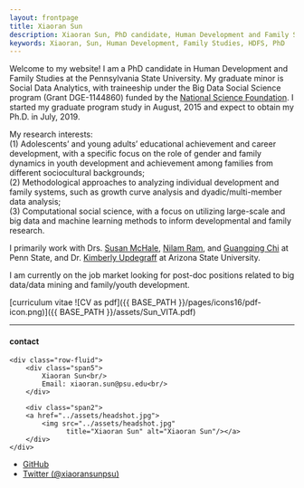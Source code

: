 ```yaml
---
layout: frontpage
title: Xiaoran Sun
description: Xiaoran Sun, PhD candidate, Human Development and Family Studies, The Pennsylvania State University. 
keywords: Xiaoran, Sun, Human Development, Family Studies, HDFS, PhD
---
```


Welcome to my website! I am a PhD candidate in Human Development and Family Studies at the Pennsylvania State University. My graduate minor is Social Data Analytics, with traineeship under the Big Data Social Science program (Grant DGE-1144860) funded by the <a href="https://www.nsf.gov/awardsearch/showAward?AWD_ID=1144860">National Science Foundation</a>. I started my graduate program study in August, 2015 and expect to obtain my Ph.D. in July, 2019. <br/>

My research interests: <br/>
(1) Adolescents’ and young adults’ educational achievement and career development, with a specific focus on the role of gender and family dynamics in youth development and achievement among families from different sociocultural backgrounds; <br/>
(2) Methodological approaches to analyzing individual development and family systems, such as growth curve analysis and dyadic/multi-member data analysis; <br/>
(3) Computational social science, with a focus on utilizing large-scale and big data and machine learning methods to inform developmental and family research. 

I primarily work with Drs. <a href="https://hhd.psu.edu/contact/susan-mchale">Susan McHale</a>, <a href="https://quantdev.ssri.psu.edu/people/nur5">Nilam Ram</a>, and <a href="http://www.landdevelopability.org/chi/">Guangqing Chi</a> at Penn State, and Dr. <a href="https://thesanfordschool.asu.edu/content/kimberly-updegraff">Kimberly Updegraff</a> at Arizona State University.

I am currently on the job market looking for post-doc positions related to big data/data mining and family/youth development.

[curriculum vitae ![CV as pdf]({{ BASE_PATH }}/pages/icons16/pdf-icon.png)]({{ BASE_PATH }}/assets/Sun_VITA.pdf)<br/>


---


<div class="container">
<h4><a name="contact"></a>contact</h4>

    <div class="row-fluid">
        <div class="span5">
            Xiaoran Sun<br/>
            Email: xiaoran.sun@psu.edu<br/>
        </div>

        <div class="span2">
        <a href="../assets/headshot.jpg">
            <img src="../assets/headshot.jpg"
                  title="Xiaoran Sun" alt="Xiaoran Sun"/></a>
        </div>
    </div>
</div>

<div class="navbar">
  <div class="navbar-inner">
      <ul class="nav">
          <li><a href="https://github.com/xiaoransun">GitHub</a></li>
          <li><a href="https://twitter.com/xiaoransunpsu">Twitter (@xiaoransunpsu)</a></li>
      </ul>
  </div>
</div>
